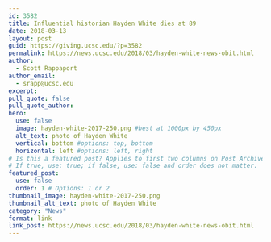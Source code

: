 ```yaml
---
id: 3582
title: Influential historian Hayden White dies at 89
date: 2018-03-13
layout: post
guid: https://giving.ucsc.edu/?p=3582
permalink: https://news.ucsc.edu/2018/03/hayden-white-news-obit.html
author:
  - Scott Rappaport
author_email:
  - srapp@ucsc.edu
excerpt: 
pull_quote: false
pull_quote_author:
hero:
  use: false
  image: hayden-white-2017-250.png #best at 1000px by 450px
  alt_text: photo of Hayden White
  vertical: bottom #options: top, bottom
  horizontal: left #options: left, right
# Is this a featured post? Applies to first two columns on Post Archive Page.
# If true, use: true; if false, use: false and order does not matter.
featured_post:
  use: false
  order: 1 # Options: 1 or 2
thumbnail_image: hayden-white-2017-250.png
thumbnail_alt_text: photo of Hayden White
category: "News"
format: link
link_post: https://news.ucsc.edu/2018/03/hayden-white-news-obit.html
---
```

